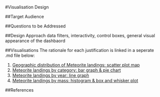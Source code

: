 #Visualisation Design

##Target Audience

##Questions to be Addressed

##Design Approach
data filters, interactivity, control boxes, general visual appearance of the dashbaord

##Visualisations
The rationale for each justification is linked in a seperate .md file below:
1. [Geographic distribution of Meteorite landings: scatter plot map]()
2. [Meteorite landings by category: bar graph & pie chart]()
3. [Meteorite landings by year: line graph]()
4. [Meteorite landings by mass: histogram & box and whisker plot]()

##References
